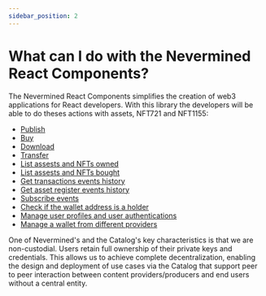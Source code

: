 ```yaml
---
sidebar_position: 2
---
```


# What can I do with the Nevermined React Components?

The Nevermined React Components simplifies the creation of web3 applications for React developers. With this library the developers will be able to do theses actions with assets, NFT721 and NFT1155:

* [Publish](https://docs.nevermined.io/docs/tutorials/assets#how-to-create-an-nft-erc1155)
* [Buy](https://docs.nevermined.io/docs/tutorials/assets#how-to-consume-an-nft-erc1155)
* [Download](https://docs.nevermined.io/docs/tutorials/assets#how-to-consume-an-nft-erc1155)
* [Transfer](https://docs.nevermined.io/docs/catalog/core/API/interfaces/AssetsModule#transfer)
* [List assests and NFTs owned](https://docs.nevermined.io/docs/catalog/core/API/modules/AccountService#useaccountreleases)
* [List assests and NFTs bought](https://docs.nevermined.io/docs/catalog/core/API/modules/AccountService#useaccountcollection)
* [Get transactions events history](https://docs.nevermined.io/docs/catalog/core/API/modules/EventService#gettransfers)
* [Get asset register events history](https://docs.nevermined.io/docs/catalog/core/API/modules/EventService#gettransfers)
* [Subscribe events](https://docs.nevermined.io/docs/catalog/core/API/modules/SubscribeService)
* [Check if the wallet address is a holder](https://docs.nevermined.io/docs/catalog/core/API/modules/AccountService#useisnft1155holder)
* [Manage user profiles and user authentications](https://docs.nevermined.io/docs/catalog/core/API/modules/AccountService#useisnft1155holder)
* [Manage a wallet from different providers](./providers/API/modules.md) 

One of Nevermined's and the Catalog's key characteristics is that we are non-custodial. Users retain full ownership of their private keys and credentials. This allows us to achieve complete decentralization, enabling the design and deployment of use cases via the Catalog that support peer to peer interaction between content providers/producers and end users without a central entity.
